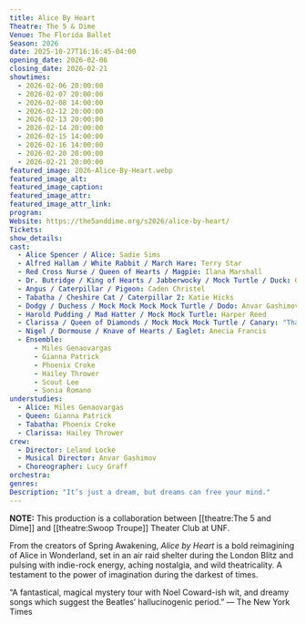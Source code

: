 ```yaml
---
title: Alice By Heart
Theatre: The 5 & Dime
Venue: The Florida Ballet
Season: 2026
date: 2025-10-27T16:16:45-04:00
opening_date: 2026-02-06
closing_date: 2026-02-21
showtimes:
  - 2026-02-06 20:00:00
  - 2026-02-07 20:00:00
  - 2026-02-08 14:00:00
  - 2026-02-12 20:00:00
  - 2026-02-13 20:00:00
  - 2026-02-14 20:00:00
  - 2026-02-15 14:00:00
  - 2026-02-16 14:00:00
  - 2026-02-20 20:00:00
  - 2026-02-21 20:00:00
featured_image: 2026-Alice-By-Heart.webp
featured_image_alt: 
featured_image_caption: 
featured_image_attr: 
featured_image_attr_link: 
program:
Website: https://the5anddime.org/s2026/alice-by-heart/
Tickets: 
show_details: 
cast:
  - Alice Spencer / Alice: Sadie Sims
  - Alfred Hallam / White Rabbit / March Hare: Terry Star
  - Red Cross Nurse / Queen of Hearts / Magpie: Ilana Marshall
  - Dr. Butridge / King of Hearts / Jabberwocky / Mock Turtle / Duck: Gregory Schuknecht
  - Angus / Caterpillar / Pigeon: Caden Christel
  - Tabatha / Cheshire Cat / Caterpillar 2: Katie Hicks
  - Dodgy / Duchess / Mock Mock Mock Mock Turtle / Dodo: Anvar Gashimov
  - Harold Pudding / Mad Hatter / Mock Mock Turtle: Harper Reed
  - Clarissa / Queen of Diamonds / Mock Mock Mock Turtle / Canary: "Thalia (Angel) Hart"
  - Nigel / Dormouse / Knave of Hearts / Eaglet: Anecia Francis
  - Ensemble:
      - Miles Genaovargas
      - Gianna Patrick
      - Phoenix Croke
      - Hailey Thrower
      - Scout Lee
      - Sonia Romano
understudies:
  - Alice: Miles Genaovargas
  - Queen: Gianna Patrick
  - Tabatha: Phoenix Croke
  - Clarissa: Hailey Thrower
crew:
  - Director: Leland Locke
  - Musical Director: Anvar Gashimov
  - Choreographer: Lucy Graff
orchestra:
genres: 
Description: "It’s just a dream, but dreams can free your mind."
---
```

**NOTE:** This production is a collaboration between [[theatre:The 5 and Dime]] and [[theatre:Swoop Troupe]] Theater Club at UNF.

From the creators of Spring Awakening, *Alice by Heart* is a bold reimagining of Alice in Wonderland, set in an air raid shelter during the London Blitz and pulsing with indie-rock energy, aching nostalgia, and wild theatricality. A testament to the power of imagination during the darkest of times.

“A fantastical, magical mystery tour with Noel Coward-ish wit, and dreamy songs which suggest the Beatles’ hallucinogenic period.” — The New York Times